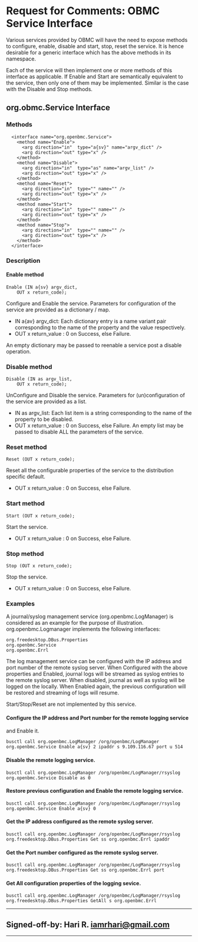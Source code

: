 # Request for Comments: OBMC Service Interface
Various services provided by OBMC will have the need to expose methods to
configure, enable, disable and start, stop, reset the service. It is hence
desirable for a generic interface which has the above methods in its namespace.

Each of the service will then implement one or more methods of this interface
as applicable. If Enable and Start are semantically equivalent to the service,
then only one of them may be implemented. Similar is the case with the Disable
and Stop methods.

## org.obmc.Service Interface

### Methods
```
  <interface name="org.openbmc.Service">
    <method name="Enable">
      <arg direction="in"  type="a{sv}" name="argv_dict" />
      <arg direction="out" type="x" />
    </method>
    <method name="Disable">
      <arg direction="in"  type="as" name="argv_list" />
      <arg direction="out" type="x" />
    </method>
    <method name="Reset">
      <arg direction="in"  type="" name="" />
      <arg direction="out" type="x" />
    </method>
    <method name="Start">
      <arg direction="in"  type="" name="" />
      <arg direction="out" type="x" />
    </method>
    <method name="Stop">
      <arg direction="in"  type="" name="" />
      <arg direction="out" type="x" />
    </method>
  </interface>
```

### Description
#### Enable method
```
Enable (IN a{sv} argv_dict,
    OUT x return_code);
```
Configure and Enable the service. Parameters for configuration of the service
are provided as a dictionary / map. 

+ IN a{av} argv_dict: Each dictionary entry is a name variant pair
corresponding to the name of the property and the value respectively.
+ OUT x return_value : 0 on Success, else Failure.

An empty dictionary may be passed to reenable a service post a disable operation.

### Disable method
```
Disable (IN as argv_list,
    OUT x return_code);
```
UnConfigure and Disable the service. Parameters for (un)configuration of the
service are provided as a list.

+ IN as argv_list: Each list item is a string corresponding to the name of the
property to be disabled.
+ OUT x return_value : 0 on Success, else Failure.
An empty list may be passed to disable ALL the parameters of the service.

### Reset method
```
Reset (OUT x return_code);
```
Reset all the configurable properties of the service to the distribution
specific default.

+ OUT x return_value : 0 on Success, else Failure.


### Start method
```
Start (OUT x return_code);
```
Start the service.

+ OUT x return_value : 0 on Success, else Failure.

### Stop method
```
Stop (OUT x return_code);
```
Stop the service.

+ OUT x return_value : 0 on Success, else Failure.


### Examples
A journal/syslog management service (org.openbmc.LogManager) is considered as
an example for the purpose of illustration. org.openbmc.Logmanager implements
the following interfaces:
```
org.freedesktop.DBus.Properties
org.openbmc.Service
org.openbmc.Errl
```
The log management service can be configured with the IP address and port
number of the remote syslog server. When Configured with the above properties
and Enabled, journal logs will be streamed as syslog entries to the remote
syslog server. When disabled, journal as well as syslog will be logged on the
locally. When Enabled again, the previous configuration will be restored and
streaming of logs will resume.

Start/Stop/Reset are not implemented by this service.

#### Configure the IP address and Port number for the remote logging service
and Enable it.
```
busctl call org.openbmc.LogManager /org/openbmc/LogManager org.openbmc.Service Enable a{sv} 2 ipaddr s 9.109.116.67 port u 514
```
#### Disable the remote logging service.

```
busctl call org.openbmc.LogManager /org/openbmc/LogManager/rsyslog org.openbmc.Service Disable as 0
```

#### Restore previous configuration and Enable the remote logging service.
```
busctl call org.openbmc.LogManager /org/openbmc/LogManager/rsyslog org.openbmc.Service Enable a{sv} 0
```

#### Get the IP address configured as the remote syslog server.
```
busctl call org.openbmc.LogManager /org/openbmc/LogManager/rsyslog org.freedesktop.DBus.Properties Get ss org.openbmc.Errl ipaddr
```

#### Get the Port number configured as the remote syslog server.
```
busctl call org.openbmc.LogManager /org/openbmc/LogManager/rsyslog org.freedesktop.DBus.Properties Get ss org.openbmc.Errl port
```

#### Get All configuration properties of the logging sevice.
```
busctl call org.openbmc.LogManager /org/openbmc/LogManager/rsyslog org.freedesktop.DBus.Properties GetAll s org.openbmc.Errl
```
---
Signed-off-by: Hari R. <iamrhari@gmail.com>
---
---
